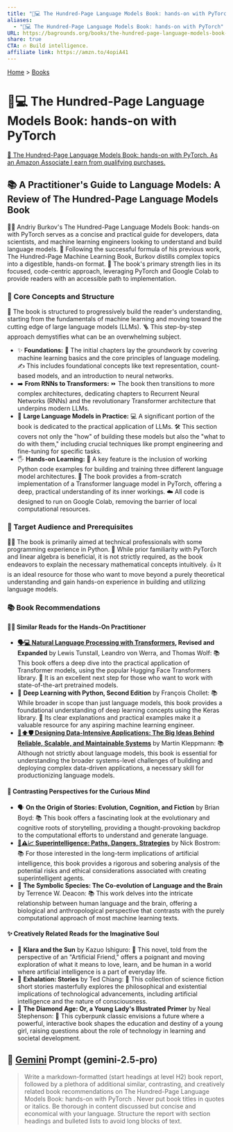 ```yaml
---
title: "💯💻 The Hundred-Page Language Models Book: hands-on with PyTorch"
aliases:
  - "💯💻 The Hundred-Page Language Models Book: hands-on with PyTorch"
URL: https://bagrounds.org/books/the-hundred-page-language-models-book-hands-on-with-pytorch
share: true
CTA: 🔥 Build intelligence.
affiliate link: https://amzn.to/4opiA41
---
```

[Home](../index.md) > [Books](./index.md)  
# 💯💻 The Hundred-Page Language Models Book: hands-on with PyTorch  
[🛒 The Hundred-Page Language Models Book: hands-on with PyTorch. As an Amazon Associate I earn from qualifying purchases.](https://amzn.to/4opiA41)  
  
## 📚 A Practitioner's Guide to Language Models: A Review of The Hundred-Page Language Models Book  
  
🧑‍💻 Andriy Burkov's The Hundred-Page Language Models Book: hands-on with PyTorch serves as a concise and practical guide for developers, data scientists, and machine learning engineers looking to understand and build language models. 💯 Following the successful formula of his previous work, The Hundred-Page Machine Learning Book, Burkov distills complex topics into a digestible, hands-on format. 💪 The book's primary strength lies in its focused, code-centric approach, leveraging PyTorch and Google Colab to provide readers with an accessible path to implementation.  
  
### 🧠 Core Concepts and Structure  
  
🧱 The book is structured to progressively build the reader's understanding, starting from the fundamentals of machine learning and moving toward the cutting edge of large language models (LLMs). 🪜 This step-by-step approach demystifies what can be an overwhelming subject.  
  
* ✨ **Foundations:** 🧱 The initial chapters lay the groundwork by covering machine learning basics and the core principles of language modeling. ✍️ This includes foundational concepts like text representation, count-based models, and an introduction to neural networks.  
* ➡️ **From RNNs to Transformers:** ⏩ The book then transitions to more complex architectures, dedicating chapters to Recurrent Neural Networks (RNNs) and the revolutionary Transformer architecture that underpins modern LLMs.  
* 🚀 **Large Language Models in Practice:** 💻 A significant portion of the book is dedicated to the practical application of LLMs. 🛠️ This section covers not only the "how" of building these models but also the "what to do with them," including crucial techniques like prompt engineering and fine-tuning for specific tasks.  
* 🖐️ **Hands-on Learning:** 🔑 A key feature is the inclusion of working Python code examples for building and training three different language model architectures. 🤖 The book provides a from-scratch implementation of a Transformer language model in PyTorch, offering a deep, practical understanding of its inner workings. ☁️ All code is designed to run on Google Colab, removing the barrier of local computational resources.  
  
### 🎯 Target Audience and Prerequisites  
  
🧑‍🎓 The book is primarily aimed at technical professionals with some programming experience in Python. 🐍 While prior familiarity with PyTorch and linear algebra is beneficial, it is not strictly required, as the book endeavors to explain the necessary mathematical concepts intuitively. 👍 It is an ideal resource for those who want to move beyond a purely theoretical understanding and gain hands-on experience in building and utilizing language models.  
  
### 📚 Book Recommendations  
  
#### 🧑‍💻 Similar Reads for the Hands-On Practitioner  
  
* **[🗣️💻 Natural Language Processing with Transformers](./natural-language-processing-with-transformers.md), Revised and Expanded** by Lewis Tunstall, Leandro von Werra, and Thomas Wolf: 📚 This book offers a deep dive into the practical application of Transformer models, using the popular Hugging Face Transformers library. 🚀 It is an excellent next step for those who want to work with state-of-the-art pretrained models.  
* 🧠 **Deep Learning with Python, Second Edition** by François Chollet: 📚 While broader in scope than just language models, this book provides a foundational understanding of deep learning concepts using the Keras library. 📝 Its clear explanations and practical examples make it a valuable resource for any aspiring machine learning engineer.  
* **[💾⬆️🛡️ Designing Data-Intensive Applications: The Big Ideas Behind Reliable, Scalable, and Maintainable Systems](./designing-data-intensive-applications.md)** by Martin Kleppmann: 📚 Although not strictly about language models, this book is essential for understanding the broader systems-level challenges of building and deploying complex data-driven applications, a necessary skill for productionizing language models.  
  
#### 🤔 Contrasting Perspectives for the Curious Mind  
  
* 🗣️ **On the Origin of Stories: Evolution, Cognition, and Fiction** by Brian Boyd: 📚 This book offers a fascinating look at the evolutionary and cognitive roots of storytelling, providing a thought-provoking backdrop to the computational efforts to understand and generate language.  
* **[🤖⚠️📈 Superintelligence: Paths, Dangers, Strategies](./superintelligence-paths-dangers-strategies.md)** by Nick Bostrom: 📚 For those interested in the long-term implications of artificial intelligence, this book provides a rigorous and sobering analysis of the potential risks and ethical considerations associated with creating superintelligent agents.  
* 🧠 **The Symbolic Species: The Co-evolution of Language and the Brain** by Terrence W. Deacon: 📚 This work delves into the intricate relationship between human language and the brain, offering a biological and anthropological perspective that contrasts with the purely computational approach of most machine learning texts.  
  
#### ✨ Creatively Related Reads for the Imaginative Soul  
  
* 🤖 **Klara and the Sun** by Kazuo Ishiguro: 📖 This novel, told from the perspective of an "Artificial Friend," offers a poignant and moving exploration of what it means to love, learn, and be human in a world where artificial intelligence is a part of everyday life.  
* 🌌 **Exhalation: Stories** by Ted Chiang: 📖 This collection of science fiction short stories masterfully explores the philosophical and existential implications of technological advancements, including artificial intelligence and the nature of consciousness.  
* 💎 **The Diamond Age: Or, a Young Lady's Illustrated Primer** by Neal Stephenson: 📖 This cyberpunk classic envisions a future where a powerful, interactive book shapes the education and destiny of a young girl, raising questions about the role of technology in learning and societal development.  
  
## 💬 [Gemini](../software/gemini.md) Prompt (gemini-2.5-pro)  
> Write a markdown-formatted (start headings at level H2) book report, followed by a plethora of additional similar, contrasting, and creatively related book recommendations on The Hundred-Page Language Models Book: hands-on with PyTorch . Never put book titles in quotes or italics. Be thorough in content discussed but concise and economical with your language. Structure the report with section headings and bulleted lists to avoid long blocks of text.